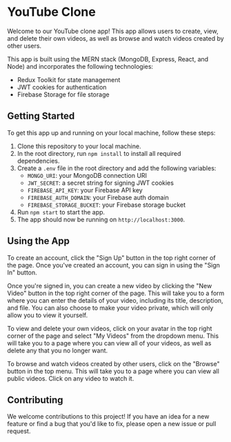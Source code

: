 <h1>YouTube Clone</h1>

Welcome to our YouTube clone app! This app allows users to create, view, and delete their own videos, as well as browse and watch videos created by other users. 

This app is built using the MERN stack (MongoDB, Express, React, and Node) and incorporates the following technologies:

- Redux Toolkit for state management
- JWT cookies for authentication
- Firebase Storage for file storage

<h2>Getting Started</h2>

To get this app up and running on your local machine, follow these steps:

1. Clone this repository to your local machine.
2. In the root directory, run <code>npm install</code> to install all required dependencies.
3. Create a <code>.env</code> file in the root directory and add the following variables:
   - <code>MONGO_URI</code>: your MongoDB connection URI
   - <code>JWT_SECRET</code>: a secret string for signing JWT cookies
   - <code>FIREBASE_API_KEY</code>: your Firebase API key
   - <code>FIREBASE_AUTH_DOMAIN</code>: your Firebase auth domain
   - <code>FIREBASE_STORAGE_BUCKET</code>: your Firebase storage bucket
4. Run <code>npm start</code> to start the app.
5. The app should now be running on <code>http://localhost:3000</code>.

<h2>Using the App</h2>

To create an account, click the "Sign Up" button in the top right corner of the page. Once you've created an account, you can sign in using the "Sign In" button.

Once you're signed in, you can create a new video by clicking the "New Video" button in the top right corner of the page. This will take you to a form where you can enter the details of your video, including its title, description, and file. You can also choose to make your video private, which will only allow you to view it yourself.

To view and delete your own videos, click on your avatar in the top right corner of the page and select "My Videos" from the dropdown menu. This will take you to a page where you can view all of your videos, as well as delete any that you no longer want.

To browse and watch videos created by other users, click on the "Browse" button in the top menu. This will take you to a page where you can view all public videos. Click on any video to watch it.

<h2>Contributing</h2>

We welcome contributions to this project! If you have an idea for a new feature or find a bug that you'd like to fix, please open a new issue or pull request.
